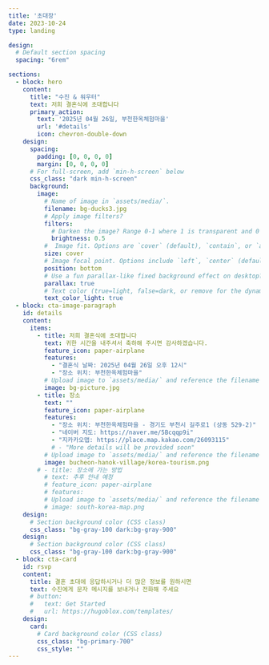 ```yaml
---
title: '초대장'
date: 2023-10-24
type: landing

design:
  # Default section spacing
  spacing: "6rem"

sections:
  - block: hero
    content:
      title: "수진 & 워우터"
      text: 저희 결혼식에 초대합니다
      primary_action:
        text: '2025년 04월 26일, 부천한옥체험마을'
        url: '#details'
        icon: chevron-double-down
    design:
      spacing:
        padding: [0, 0, 0, 0]
        margin: [0, 0, 0, 0]
      # For full-screen, add `min-h-screen` below
      css_class: "dark min-h-screen"
      background:
        image:
          # Name of image in `assets/media/`.
          filename: bg-ducks3.jpg
          # Apply image filters?
          filters:
            # Darken the image? Range 0-1 where 1 is transparent and 0 is opaque.
            brightness: 0.5
          #  Image fit. Options are `cover` (default), `contain`, or `actual` size.
          size: cover
          # Image focal point. Options include `left`, `center` (default), or `right`.
          position: bottom
          # Use a fun parallax-like fixed background effect on desktop? true/false
          parallax: true
          # Text color (true=light, false=dark, or remove for the dynamic theme color).
          text_color_light: true
  - block: cta-image-paragraph
    id: details
    content:
      items:
        - title: 저희 결혼식에 초대합니다
          text: 귀한 시간을 내주셔서 축하해 주시면 감사하겠습니다.
          feature_icon: paper-airplane
          features:
            - "결혼식 날짜: 2025년 04월 26일 오후 12시"
            - "장소 위치: 부천한옥체험마을"
          # Upload image to `assets/media/` and reference the filename here
          image: bg-picture.jpg
        - title: 장소
          text: ""
          feature_icon: paper-airplane
          features:
            - "장소 위치: 부천한옥체험마을 - 경기도 부천시 길주로1 (상동 529-2)"
            - "네이버 지도: https://naver.me/5Bcqqp9i"
            - "지카카오맵: https://place.map.kakao.com/26093115"
            # - "More details will be provided soon"
          # Upload image to `assets/media/` and reference the filename here
          image: bucheon-hanok-village/korea-tourism.png
        # - title: 장소에 가는 방법
          # text: 추후 안내 예정
          # feature_icon: paper-airplane
          # features:
          # Upload image to `assets/media/` and reference the filename here
          # image: south-korea-map.png
    design:
      # Section background color (CSS class)
      css_class: "bg-gray-100 dark:bg-gray-900"     
    design:
      # Section background color (CSS class)
      css_class: "bg-gray-100 dark:bg-gray-900"
  - block: cta-card
    id: rsvp
    content:
      title: 결혼 초대에 응답하시거나 더 많은 정보를 원하시면
      text: 수진에게 문자 메시지를 보내거나 전화해 주세요
      # button:
      #   text: Get Started
      #   url: https://hugoblox.com/templates/
    design:
      card:
        # Card background color (CSS class)
        css_class: "bg-primary-700"
        css_style: ""
---
```


